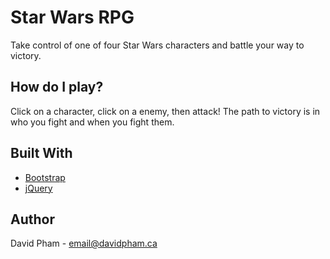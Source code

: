 # Star Wars RPG

Take control of one of four Star Wars characters and battle your way to victory.

## How do I play?

Click on a character, click on a enemy, then attack! The path to victory is in who you fight and when you fight them.

## Built With

- [Bootstrap](https://getbootstrap.com)
- [jQuery](http://www.jquery.com)

## Author

David Pham - email@davidpham.ca
